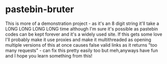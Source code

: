 # pastebin-bruter
This is more of a demonstration project - as it's an 8 digit string it'll take a LONG LONG LONG LONG time although I'm sure it's possible as pastebin codes can be kept forever and it's a widely used site. If this gets some love I'll probably make it use proxies and make it multithreaded as opening multiple versions of this at once causes false valid links as it returns  "too many requests"  - can fix this pretty easily too but meh,anyways have fun and I hope you learn something from this!
